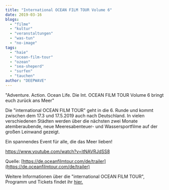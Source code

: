 ```yaml
---
title: "International OCEAN FILM TOUR Volume 6"
date: 2019-03-16
blogs: 
  - "filme"
  - "kultur"
  - "veranstaltungen"
  - "was-tun"
  - "no-image"
tags: 
  - "haie"
  - "ocean-film-tour"
  - "ozean"
  - "sea-sheperd"
  - "surfen"
  - "tauchen"
author: "DEEPWAVE"
---
```


"Adventure. Action. Ocean Life. Die Int. OCEAN FILM TOUR Volume 6 bringt euch zurück ans Meer"

Die "international OCEAN FILM TOUR" geht in die 6. Runde und kommt zwischen dem 17.3 und 17.5.2019 auch nach Deutschland. In vielen verschiedenen Städten werden über die nächsten zwei Monate atemberaubende, neue Meeresabenteuer- und Wassersportfilme auf der großen Leinwand gezeigt.

Ein spannendes Event für alle, die das Meer lieben!

https://www.youtube.com/watch?v=itNAVRJdSS8

Quelle: [https://de.oceanfilmtour.com/de/trailer](https://de.oceanfilmtour.com/de/trailer)

Weitere Informationen über die "international OCEAN FILM TOUR", Programm und Tickets findet ihr [hier.](https://de.oceanfilmtour.com/de/)
